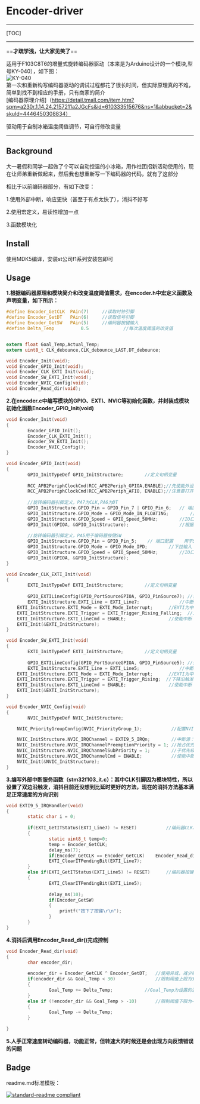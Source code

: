 # Encoder-driver

---

[TOC]

---

==**才疏学浅，让大家见笑了**==

适用于F103C8T6的增量式旋转编码器驱动（本来是为Arduino设计的一个模块,型号KY-040），如下图：
<br/>![KY-040](https://ss1.bdstatic.com/70cFvXSh_Q1YnxGkpoWK1HF6hhy/it/u=4007454106,1722868969&fm=26&gp=0.jpg)</br>
第一次和重新构写编码器驱动的调试过程都花了很长时间，但实际原理真的不难，简单到找不到相应的手册，只有商家的简介
<br/>[编码器原理介绍]（https://detail.tmall.com/item.htm?spm=a230r.1.14.24.2157211a2JGcFs&id=610333515676&ns=1&abbucket=2&skuId=4446450308834）</br>

驱动用于自制冰箱温度阈值调节，可自行修改变量

---



## Background

大一暑假和同学一起做了个可以自动控温的小冰箱，用作社团招新活动使用的，现在让师弟重新做起来，然后我也想重新写一下编码器的代码，就有了这部分

相比于以前编码器部分，有如下改变：

1.使用外部中断，响应更快（甚至于有点太快了），消抖不好写

2.使用宏定义，易读性增加一点

3.函数模块化

## Install

使用MDK5编译，安装st公司f1系列安装包即可

## Usage

**1.根据编码器原理和模块简介和改变温度阈值需求，在encoder.h中宏定义函数及声明变量，如下所示：**

```C
#define Encoder_GetCLK  PAin(7)		//读取时钟引脚
#define Encoder_GetDT   PAin(6)		//读取信号引脚
#define Encoder_GetSW   PAin(5)		//编码器按键输入
#define Delta_Temp			0.5				//每次温度阈值的改变值


extern float Goal_Temp,Actual_Temp;
extern uint8_t CLK_debounce,CLK_debounce_LAST,DT_debounce;

void Encoder_Init(void);
void Encoder_GPIO_Init(void);
void Encoder_CLK_EXTI_Init(void);
void Encoder_SW_EXTI_Init(void);
void Encoder_NVIC_Config(void);
void Encoder_Read_dir(void);
```



**2.在encoder.c中编写模块的GPIO、EXTI、NVIC等初始化函数，并封装成模块初始化函数Encoder_GPIO_Init(void)**

```c
void Encoder_Init(void)
{		
		Encoder_GPIO_Init();
		Encoder_CLK_EXTI_Init();
		Encoder_SW_EXTI_Init();
		Encoder_NVIC_Config();
}

void Encoder_GPIO_Init(void)
{
		GPIO_InitTypeDef GPIO_InitStructure;		//定义句柄变量
		
		RCC_APB2PeriphClockCmd(RCC_APB2Periph_GPIOA,ENABLE);//先使能外设IO PORTC时钟 
		RCC_APB2PeriphClockCmd(RCC_APB2Periph_AFIO, ENABLE);//注意要打开复用功能时钟
	
		//旋转编码器引脚定义，PA7为CLK,PA6为DT
		GPIO_InitStructure.GPIO_Pin = GPIO_Pin_7 | GPIO_Pin_6;	 // 端口配置		
		GPIO_InitStructure.GPIO_Mode = GPIO_Mode_IN_FLOATING; 		 //浮空输入
		GPIO_InitStructure.GPIO_Speed = GPIO_Speed_50MHz;		 //IO口速度为50MHz
		GPIO_Init(GPIOA, &GPIO_InitStructure);					 //根据设定参数初始化GPIO 
		
		//旋转编码器引脚定义，PA5用于编码器按键SW
		GPIO_InitStructure.GPIO_Pin = GPIO_Pin_5;	 // 端口配置	用于SW
		GPIO_InitStructure.GPIO_Mode = GPIO_Mode_IPD; 		 //下拉输入
		GPIO_InitStructure.GPIO_Speed = GPIO_Speed_50MHz;		 //IO口速度为50MHz
		GPIO_Init(GPIOA, &GPIO_InitStructure);	
}

void Encoder_CLK_EXTI_Init(void)
{
		EXTI_InitTypeDef EXTI_InitStructure;		//定义句柄变量
	
		GPIO_EXTILineConfig(GPIO_PortSourceGPIOA, GPIO_PinSource7); //选择EXTI信号源
		EXTI_InitStructure.EXTI_Line = EXTI_Line7;               //中断线选择
    EXTI_InitStructure.EXTI_Mode = EXTI_Mode_Interrupt;      //EXTI为中断模式
    EXTI_InitStructure.EXTI_Trigger = EXTI_Trigger_Rising_Falling;  //双边沿触发
    EXTI_InitStructure.EXTI_LineCmd = ENABLE;                //使能中断
    EXTI_Init(&EXTI_InitStructure);
}

void Encoder_SW_EXTI_Init(void)
{
		EXTI_InitTypeDef EXTI_InitStructure;		//定义句柄变量
	
		GPIO_EXTILineConfig(GPIO_PortSourceGPIOA, GPIO_PinSource5); //选择EXTI信号源
		EXTI_InitStructure.EXTI_Line = EXTI_Line5;               //中断线选择
    EXTI_InitStructure.EXTI_Mode = EXTI_Mode_Interrupt;      //EXTI为中断模式
    EXTI_InitStructure.EXTI_Trigger = EXTI_Trigger_Rising;  //下降沿触发
    EXTI_InitStructure.EXTI_LineCmd = ENABLE;                //使能中断
    EXTI_Init(&EXTI_InitStructure);
}

void Encoder_NVIC_Config(void)
{
		NVIC_InitTypeDef NVIC_InitStructure;

    NVIC_PriorityGroupConfig(NVIC_PriorityGroup_1);           //配置NVIC优先级分组为1

    NVIC_InitStructure.NVIC_IRQChannel = EXTI9_5_IRQn;        //中断源：[9:5]，位于“stm32f10x.h”中
    NVIC_InitStructure.NVIC_IRQChannelPreemptionPriority = 1; //抢占优先级：1
    NVIC_InitStructure.NVIC_IRQChannelSubPriority = 1;        //子优先级：1
    NVIC_InitStructure.NVIC_IRQChannelCmd = ENABLE;           //使能中断通道
    NVIC_Init(&NVIC_InitStructure);
}
```



**3.编写外部中断服务函数（stm32f103_it.c）：其中CLK引脚因为模块特性，所以设置了双边沿触发，消抖目前还没想到比延时更好的方法，现在的消抖方法基本满足正常速度的方向识别**

```C
void EXTI9_5_IRQHandler(void)
{
		static char i = 0;
	
		if(EXTI_GetITStatus(EXTI_Line7) != RESET)			//编码器CLK发生跳变
		{
				static uint8_t temp=0;
				temp = Encoder_GetCLK;
				delay_ms(7);															//调试得出的最佳消抖延时，之后再看看能不能根据转速调整
				if(Encoder_GetCLK == Encoder_GetCLK)	Encoder_Read_dir();
				EXTI_ClearITPendingBit(EXTI_Line7);
		}
		else if(EXTI_GetITStatus(EXTI_Line5) != RESET)		//编码器按键按下
		{
				EXTI_ClearITPendingBit(EXTI_Line5);
			
				delay_ms(10);
				if(Encoder_GetSW)
				{
					printf("按下了按键\r\n");
				}
		}
}
```



**4.消抖后调用Encoder_Read_dir()完成控制**

```C
void Encoder_Read_dir(void)
{
		char encoder_dir;
					
		encoder_dir = Encoder_GetCLK ^ Encoder_GetDT;	//使用异或，减少赋值步骤
		if(encoder_dir && Goal_Temp < 30)				//限制阈值上限为30摄氏度
		{
				Goal_Temp += Delta_Temp;			//Goal_Temp为设置的温度阈值变量
		}
		else if (!encoder_dir && Goal_Temp > -10)		//限制阈值下限为-10摄氏度
		{
				Goal_Temp -= Delta_Temp;
		}
				
}
```



**5.人手正常速度转动编码器，功能正常，但转速大的时候还是会出现方向反馈错误的问题**



## Badge

readme.md标准模板：

[![standard-readme compliant](https://img.shields.io/badge/readme%20style-standard-brightgreen.svg?style=flat-square)](https://github.com/RichardLitt/standard-readme)





